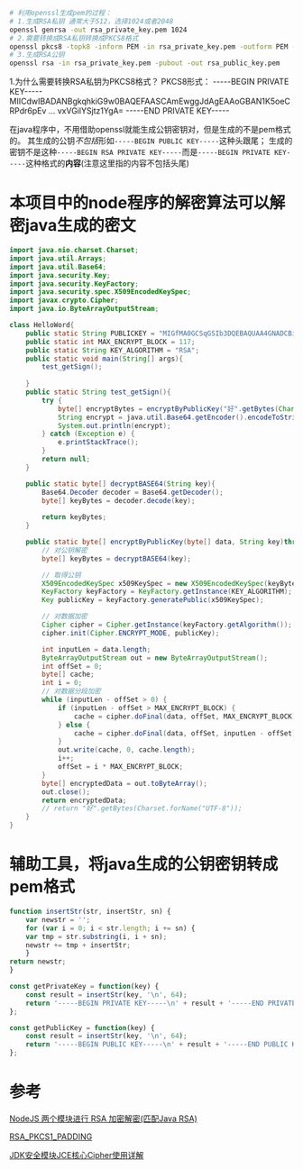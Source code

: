 ```sh
# 利用openssl生成pem的过程：
# 1.生成RSA私钥 通常大于512，选择1024或者2048
openssl genrsa -out rsa_private_key.pem 1024
# 2.需要转换成RSA私钥转换成PKCS8格式
openssl pkcs8 -topk8 -inform PEM -in rsa_private_key.pem -outform PEM -nocrypt
# 3.生成RSA公钥
openssl rsa -in rsa_private_key.pem -pubout -out rsa_public_key.pem
```

1.为什么需要转换RSA私钥为PKCS8格式？
PKCS8形式：
-----BEGIN PRIVATE KEY-----
MIICdwIBADANBgkqhkiG9w0BAQEFAASCAmEwggJdAgEAAoGBAN1K5oeCRPdr6pEv
...
vxVGilYSjtz1YgA=
-----END PRIVATE KEY-----

在java程序中，不用借助openssl就能生成公钥密钥对，但是生成的不是pem格式的。
其生成的公钥*不包括*形如`-----BEGIN PUBLIC KEY-----`这种头跟尾；
生成的密钥不是这种`-----BEGIN RSA PRIVATE KEY-----`而是`-----BEGIN PRIVATE KEY-----`这种格式的**内容**(注意这里指的内容不包括头尾)

# 本项目中的node程序的解密算法可以解密java生成的密文
```java
import java.nio.charset.Charset;
import java.util.Arrays;
import java.util.Base64;
import java.security.Key;
import java.security.KeyFactory;
import java.security.spec.X509EncodedKeySpec;
import javax.crypto.Cipher;
import java.io.ByteArrayOutputStream;

class HelloWord{
    public static String PUBLICKEY = "MIGfMA0GCSqGSIb3DQEBAQUAA4GNADCBiQKBgQDdSuaHgkT3a+qRLycdOUdRwVZzQuykgG55LzhO873c6O72o9p2fhSP/7pX61Tl7WQZI0mnwSTkl8W1Q9mG17KW2QFJxqAc1wYa0uqEPPpqkGDweBMHicQb1wtd865SCaBw0AK1ffa0vmtojkHXvhJDFdVOaOTGOtYY5DFuuU2ukQIDAQAB";
    public static int MAX_ENCRYPT_BLOCK = 117;
    public static String KEY_ALGORITHM = "RSA";
    public static void main(String[] args){
		test_getSign();
		
    }
	public static String test_getSign(){
		try {
			byte[] encryptBytes = encryptByPublicKey("好".getBytes(Charset.forName("UTF-8")), PUBLICKEY);
			String encrypt = java.util.Base64.getEncoder().encodeToString(encryptBytes);
			System.out.println(encrypt);
		} catch (Exception e) {
			e.printStackTrace();
		}
		return null;
	}

    public static byte[] decryptBASE64(String key){
        Base64.Decoder decoder = Base64.getDecoder();
        byte[] keyBytes = decoder.decode(key);
        
		return keyBytes;
	}

    public static byte[] encryptByPublicKey(byte[] data, String key)throws Exception{
		// 对公钥解密
		byte[] keyBytes = decryptBASE64(key);

		// 取得公钥
		X509EncodedKeySpec x509KeySpec = new X509EncodedKeySpec(keyBytes);
		KeyFactory keyFactory = KeyFactory.getInstance(KEY_ALGORITHM);
		Key publicKey = keyFactory.generatePublic(x509KeySpec);

		// 对数据加密
		Cipher cipher = Cipher.getInstance(keyFactory.getAlgorithm());
		cipher.init(Cipher.ENCRYPT_MODE, publicKey);

		int inputLen = data.length;
		ByteArrayOutputStream out = new ByteArrayOutputStream();
		int offSet = 0;
		byte[] cache;
		int i = 0;
		// 对数据分段加密
		while (inputLen - offSet > 0) {
			if (inputLen - offSet > MAX_ENCRYPT_BLOCK) {
				cache = cipher.doFinal(data, offSet, MAX_ENCRYPT_BLOCK);
			} else {
				cache = cipher.doFinal(data, offSet, inputLen - offSet);
			}
			out.write(cache, 0, cache.length);
			i++;
			offSet = i * MAX_ENCRYPT_BLOCK;
		}
		byte[] encryptedData = out.toByteArray();
		out.close();
		return encryptedData;
		// return "好".getBytes(Charset.forName("UTF-8"));
	}
}
```

# 辅助工具，将java生成的公钥密钥转成pem格式
```js
function insertStr(str, insertStr, sn) {
    var newstr = '';
    for (var i = 0; i < str.length; i += sn) {
    var tmp = str.substring(i, i + sn);
    newstr += tmp + insertStr;
    }
return newstr;
}

const getPrivateKey = function(key) {
    const result = insertStr(key, '\n', 64);
    return '-----BEGIN PRIVATE KEY-----\n' + result + '-----END PRIVATE KEY-----';
};

const getPublicKey = function(key) {
    const result = insertStr(key, '\n', 64);
    return '-----BEGIN PUBLIC KEY-----\n' + result + '-----END PUBLIC KEY-----';
};
```


# 参考
[NodeJS 两个模块进行 RSA 加密解密(匹配Java RSA)](https://my.oschina.net/u/943746/blog/2885763)

[RSA_PKCS1_PADDING](https://www.douban.com/note/338531480/)

[JDK安全模块JCE核心Cipher使用详解](https://blog.csdn.net/zcmain/article/details/90640797)